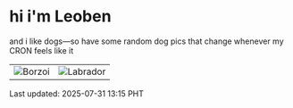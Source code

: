 # hi i'm Leoben

and i like dogs—so have some random dog pics that change whenever my CRON feels like it

|  |  |
|--------|----------|
| ![Borzoi](https://random-dog-vercel.vercel.app/api/random-borzoi?v=1753938924) | ![Labrador](https://random-dog-vercel.vercel.app/api/random-labrador?v=1753938924) |

Last updated: 2025-07-31 13:15 PHT
